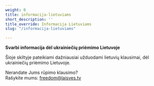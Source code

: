```yaml
---
weight: 0
title: informacija-lietuviams
short_description: ''
title_override: Informacija Lietuviams
slug: "/informacija-lietuviams"

---
```

**Svarbi informacija dėl ukrainiečių priėmimo Lietuvoje**

Šioje skiltyje pateikiami dažniausiai užduodami lietuvių klausimai, dėl ukrainiečių priėmimo Lietuvoje.

Nerandate Jums rūpimo klausimo?  
Rašykite mums: freedom@laisves.tv